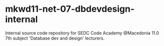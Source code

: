 # mkwd11-net-07-dbdevdesign-internal
Internal source code repository for SEDC Code Academy @Macedonia 11.0 7th subject 'Database dev and design' lecturers.